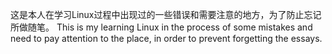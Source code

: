 这是本人在学习Linux过程中出现过的一些错误和需要注意的地方，为了防止忘记所做随笔。
This is my learning Linux in the process of some mistakes and need to pay attention to the place, in order to prevent forgetting the essays.
